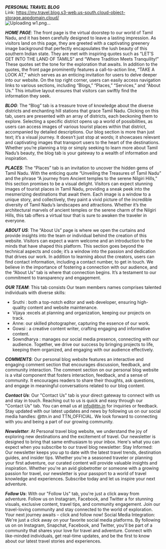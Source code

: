 ***PERSONAL TRAVEL BLOG***<br>
Link: https://my.travel.blog.s3-web.us-south.cloud-object-storage.appdomain.cloud/ <br>
![Uploading w1.png…]()

***HOME PAGE***:
The front page is the virtual doorstep to our world of Tamil Nadu, and it has been carefully designed to leave a lasting impression. As visitors land on this page, they are greeted with a captivating greenery image background that perfectly encapsulates the lush beauty of this southern Indian state. They are met with inspiring quotes such as “LET’S GET INTO THE LAND OF TAMILS” and “Where Tradition Meets Tranquility!” These quotes set the tone for the exploration that awaits.
In addition to the quotes, the front page prominently features a call-to-action line, “TAKE A LOOK AT,” which serves as an enticing invitation for users to delve deeper into our website. On the top right corner, users can easily access navigation links to various sections, including “Blogs,” “Places,” “Services,” and “About Us.” This intuitive layout ensures that visitors can swiftly find the information they seek.

***BLOG***:
The “Blog” tab is a treasure trove of knowledge about the diverse districts and enchanting hill stations that grace Tamil Nadu. Clicking on this tab, users are presented with an array of districts, each beckoning them to explore. Selecting a specific district opens up a world of possibilities, as users can access images of various tourist places within that district, accompanied by detailed descriptions.
Our blog section is more than just text; it’s a visual journey. It doesn’t just stop at words; it showcases relevant and captivating images that transport users to the heart of the destinations. Whether you’re planning a trip or simply seeking to learn more about Tamil Nadu’s beauty, the blog tab is your gateway to a wealth of information and inspiration.

***PLACES***:
The “Places” tab is an invitation to uncover the hidden gems of Tamil Nadu. With the enticing quote “Unveiling the Treasures of Tamil Nadu” and the phrase “A journey from Ancient temples to the serene Nilgiri Hills,” this section promises to be a visual delight. Visitors can expect stunning images of tourist places in Tamil Nadu, providing a sneak peek into the mesmerizing destinations that await them.
Each image is a window to a unique story, and collectively, they paint a vivid picture of the incredible diversity of Tamil Nadu’s landscapes and attractions. Whether it’s the architectural marvels of ancient temples or the serene charm of the Nilgiri Hills, this tab offers a virtual tour that is sure to awaken the traveler in everyone.

***ABOUT US***:
The “About Us” page is where we open the curtains and provide insights into the team or individual behind the creation of this website. Visitors can expect a warm welcome and an introduction to the minds that have shaped this platform. This section goes beyond the technical aspects and code; it’s a window into the passion and dedication that drives our work.
In addition to learning about the creators, users can find contact information, including a contact number, to get in touch. We believe in the importance of fostering a connection with our audience, and the “About Us” tab is where that connection begins. It’s a testament to our commitment to transparency and engagement.

***OUR TEAM***:
This tab consists Our team members names comprises talented individuals with diverse skills:
- Sruthi : both a top-notch editor and web developer, ensuring high-quality content and website maintenance.
- Vijaya :excels at planning and organization, keeping our projects on track.
- Anne: our skilled photographer, capturing the essence of our work.
- Gowsi : a creative content writer, crafting engaging and informative content.
- Sowndharya : manages our social media presence, connecting with our audience.
Together, we drive our success by bringing projects to life, keeping them organized, and engaging with our audience effectively.

***COMMENTS***:
Our personal blog website features an interactive and engaging comment section that encourages discussion, feedback, and community interaction.
The comment section on our personal blog website is a vital component that fosters interaction, feedback, and a sense of community. It encourages readers to share their thoughts, ask questions, and engage in meaningful conversations related to our blog content.

***Contact Us***:
Our "Contact Us" tab is your direct gateway to connect with us and stay in touch.
Reaching out to us is quick and easy through our "Contact Us" tab. You can email us at info@ttn.in for inquiries or feedback. Stay updated with our latest updates and news by following us on our social media handles: @ttn.in and TTN_OFFICIAL. We look forward to connecting with you and being a part of our growing community.

***Newsletter***:
At Personal travel blog website, we understand the joy of exploring new destinations and the excitement of travel. Our newsletter is designed to bring that same enthusiasm to your inbox. Here's what you can expect when you subscribe to our travel blog newsletter:
Stay Informed: Our newsletter keeps you up to date with the latest travel trends, destination guides, and insider tips. Whether you're a seasoned traveler or planning your first adventure, our curated content will provide valuable insights and inspiration.
Whether you're an avid globetrotter or someone with a growing passion for travel, our newsletter is your passport to a world of travel knowledge and experiences. Subscribe today and let us inspire your next adventure.

***Follow Us***: 
With our "Follow Us" tab, you're just a click away from adventure. Follow us on Instagram, Facebook, and Twitter a for stunning visuals, exclusive content, travel tips, and community engagement. Join our travel-loving community and stay connected to the world of exploration. Your next journey awaits – click and follow now!
Social Media Integration: We're just a click away on your favorite social media platforms. By following us on  on Instagram, Snapchat, Facebook, and Twitter, you'll be part of a community that shares your love for travel and adventure. Connect with like-minded individuals, get real-time updates, and be the first to know about our latest travel stories and experiences.
